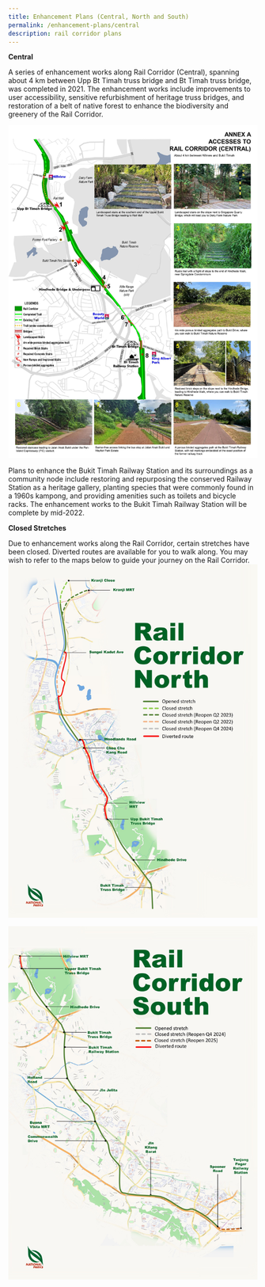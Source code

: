 ```yaml
---
title: Enhancement Plans (Central, North and South)
permalink: /enhancement-plans/central
description: rail corridor plans
---
```

**Central**

A series of enhancement works along Rail Corridor (Central), spanning about 4 km between Upp Bt Timah truss bridge and Bt Timah truss bridge, was completed in 2021. The enhancement works include improvements to user accessibility, sensitive refurbishment of heritage truss bridges, and restoration of a belt of native forest to enhance the biodiversity and greenery of the Rail Corridor.

![rc](/images/RC%20Central/RC%20Central%20jpg.jpg)

Plans to enhance the Bukit Timah Railway Station and its surroundings as a community node include restoring and repurposing the conserved Railway Station as a heritage gallery, planting species that were commonly found in a 1960s kampong, and providing amenities such as toilets and bicycle racks. The enhancement works to the Bukit Timah Railway Station will be complete by mid-2022.



**Closed Stretches**

Due to enhancement works along the Rail Corridor, certain stretches have been closed. Diverted routes are available for you to walk along. You may wish to refer to the maps below to guide your journey on the Rail Corridor.
![rc north](/images/RC%20North/RC%20North%20Map_07012022.jpg)

![rc south](/images/RC%20South/RC%20South%20Map_Oct%202021.jpg)